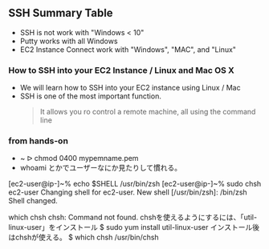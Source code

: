 ## SSH Summary Table
- SSH is not work with "Windows < 10"
- Putty works with all Windows
- EC2 Instance Connect work with "Windows", "MAC", and "Linux"

### How to SSH into your EC2 Instance / Linux and Mac OS X
- We will learn how to SSH into your EC2 instance using Linux / Mac
- SSH is one of the most important function.
  > It allows you ro control a remote machine, all using the command line

### from hands-on
- ~ ᐅ chmod 0400 mypemname.pem
- whoami とかでユーザーなにか見たりして慣れる。

[ec2-user@ip-]~% echo $SHELL
/usr/bin/zsh
[ec2-user@ip-]~% sudo chsh ec2-user
Changing shell for ec2-user.
New shell [/usr/bin/zsh]: /bin/zsh
Shell changed.

which chsh
chsh: Command not found.
chshを使えるようにするには、「util-linux-user」をインストール
$ sudo yum install util-linux-user
インストール後はchshが使える。
$ which chsh
/usr/bin/chsh